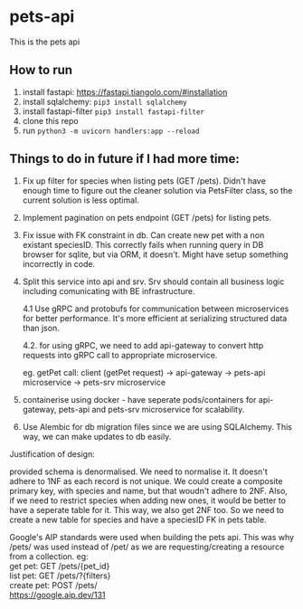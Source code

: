 # pets-api
This is the pets api

## How to run
1. install fastapi: https://fastapi.tiangolo.com/#installation
2. install sqlalchemy: `pip3 install sqlalchemy`
3. install fastapi-filter `pip3 install fastapi-filter`
4. clone this repo
5. run `python3 -m uvicorn handlers:app --reload`

## Things to do in future if I had more time:

1. Fix up filter for species when listing pets (GET /pets). Didn't have enough time to figure out the cleaner solution via PetsFilter class, so the current solution is less optimal.

2. Implement pagination on pets endpoint (GET /pets) for listing pets.

3. Fix issue with FK constraint in db. Can create new pet with a non existant speciesID. This correctly fails when running query in DB browser for sqlite, but via ORM, it doesn't. Might have setup something incorrectly in code.

4. Split this service into api and srv. Srv should contain all business logic including comunicating with BE infrastructure. 

    4.1 Use gRPC and protobufs for communication between microservices for better performance. It's more efficient at serializing structured data than json.

    4.2. for using gRPC, we need to add api-gateway to convert http requests into gRPC call to appropriate microservice.

    eg. getPet call:
    client (getPet request) -> api-gateway -> pets-api microservice -> pets-srv microservice

5. containerise using docker - have seperate pods/containers for api-gateway, pets-api and pets-srv microservice for scalability.

6. Use Alembic for db migration files since we are using SQLAlchemy. This way, we can make updates to db easily.


Justification of design:

provided schema is denormalised. We need to normalise it. It doesn't adhere to 1NF as each record is not unique.
We could create a composite primary key, with species and name, but that woudn't adhere to 2NF. Also, if we need to restrict species when adding new ones, it would be better to have a seperate table for it. This way, we also get 2NF too. So we need to create a new table for species and have a speciesID FK in pets table.

Google's AIP standards were used when building the pets api. This was why /pets/ was used instead of /pet/ as we are requesting/creating a resource from a collection. eg: <br>
get pet: GET /pets/{pet_id} <br>
list pet: GET /pets/?{filters} <br>
create pet: POST /pets/ <br>
https://google.aip.dev/131